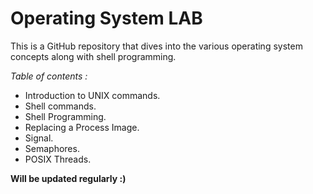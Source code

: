 # Operating System LAB

This is a GitHub repository that dives into the various operating system concepts along with shell programming.


*Table of contents :*

* Introduction to UNIX commands.
* Shell commands.
* Shell Programming.
* Replacing a Process Image.
* Signal.
* Semaphores.
* POSIX Threads.

**Will be updated regularly :)**
